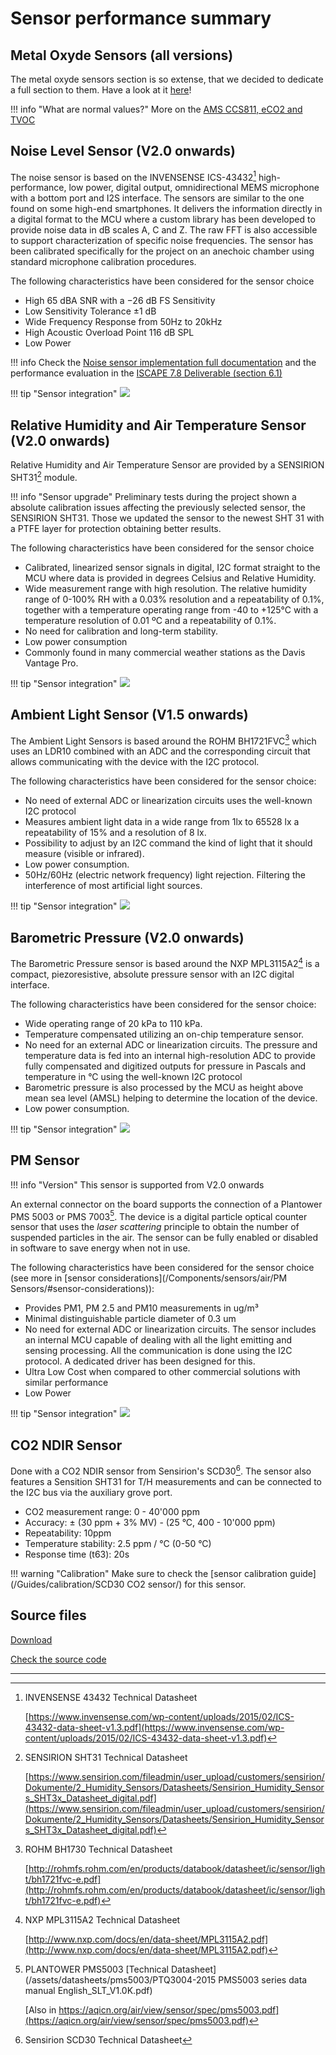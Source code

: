 # Sensor performance summary

## Metal Oxyde Sensors (all versions)

The metal oxyde sensors section is so extense, that we decided to dedicate a full section to them. Have a look at it [here](/Components/sensors/air/Metal%20Oxide/)!

!!! info "What are normal values?"
    More on the [AMS CCS811, eCO2 and TVOC](/Components/sensors/air/CCS811/)

## Noise Level Sensor (V2.0 onwards)

The noise sensor is based on the INVENSENSE ICS-43432[^3] high-performance, low power, digital output, omnidirectional MEMS microphone with a bottom port and I2S interface. The sensors are similar to the one found on some high-end smartphones. It delivers the information directly in a digital format to the MCU where a custom library has been developed to provide noise data in dB scales A, C and Z. The raw FFT is also accessible to support characterization of specific noise frequencies. The sensor has been calibrated specifically for the project on an anechoic chamber using standard microphone calibration procedures.

The following characteristics have been considered for the sensor choice

* High 65 dBA SNR with a −26 dB FS Sensitivity
* Low Sensitivity Tolerance ±1 dB
* Wide Frequency Response from 50Hz to 20kHz
* High Acoustic Overload Point 116 dB SPL
* Low Power

!!! info
    Check the [Noise sensor implementation full documentation](/Components/sensors/air/Noise) and the performance evaluation in the [ISCAPE 7.8 Deliverable (section 6.1)](/assets/publications/iSCAPE_D78.pdf)

!!! tip "Sensor integration"
    ![](https://i.imgur.com/KHkyHEX.png)

## Relative Humidity and Air Temperature Sensor (V2.0 onwards)

Relative Humidity and Air Temperature Sensor are provided by a SENSIRION SHT31[^4] module.

!!! info "Sensor upgrade"
    Preliminary tests during the project shown a absolute calibration issues affecting the previously selected sensor, the SENSIRION SHT31. Those we updated the sensor to the newest SHT 31 with a PTFE layer for protection obtaining better results.

The following characteristics have been considered for the sensor choice

* Calibrated, linearized sensor signals in digital, I2C format straight to the MCU where data is provided in degrees Celsius and Relative Humidity.
* Wide measurement range with high resolution. The relative humidity range of 0-100% RH with a 0.03% resolution and a repeatability of 0.1%, together with a temperature operating range from -40 to +125°C with a temperature resolution of 0.01 ºC and a repeatability of 0.1%.
* No need for calibration and long-term stability.
* Low power consumption
* Commonly found in many commercial weather stations as the Davis Vantage Pro.

!!! tip "Sensor integration"
    ![](https://i.imgur.com/xoF233L.png)

## Ambient Light Sensor (V1.5 onwards)

The Ambient Light Sensors is based around the ROHM BH1721FVC[^5] which uses an LDR10 combined with an ADC and the corresponding circuit that allows communicating with the device with the I2C protocol.

The following characteristics have been considered for the sensor choice:

* No need of external ADC or linearization circuits uses the well-known I2C protocol
* Measures ambient light data in a wide range from 1lx to 65528 lx a repeatability of 15% and a resolution of 8 lx.
* Possibility to adjust by an I2C command the kind of light that it should measure (visible or infrared).
* Low power consumption.
* 50Hz/60Hz (electric network frequency) light rejection. Filtering the interference of most artificial light sources.

!!! tip "Sensor integration"
    ![](https://i.imgur.com/vYPNdcC.png)

## Barometric Pressure (V2.0 onwards)

The Barometric Pressure sensor is based around the NXP MPL3115A2[^6] is
a compact, piezoresistive, absolute pressure sensor with an I2C digital
interface.

The following characteristics have been considered for the sensor
choice:

* Wide operating range of 20 kPa to 110 kPa.
* Temperature compensated utilizing an on-chip temperature sensor.
* No need for an external ADC or linearization circuits. The pressure and temperature data is fed into an internal high-resolution ADC to provide fully compensated and digitized outputs for pressure in Pascals and temperature in °C using the well-known I2C protocol
* Barometric pressure is also processed by the MCU as height above mean sea level (AMSL) helping to determine the location of the device.
* Low power consumption.

!!! tip "Sensor integration"
    ![](https://i.imgur.com/5g64P7r.png)

## PM Sensor

!!! info "Version"
    This sensor is supported from V2.0 onwards

An external connector on the board supports the connection of a Plantower PMS 5003 or PMS 7003[^8]. The device is a digital particle optical counter sensor that uses the _laser scattering_ principle to obtain the number of suspended particles in the air. The sensor can be fully enabled or disabled in software to save energy when not in use.

The following characteristics have been considered for the sensor choice (see more in [sensor considerations](/Components/sensors/air/PM Sensors/#sensor-considerations)):

* Provides PM1, PM 2.5 and PM10 measurements in ug/m³
* Minimal distinguishable particle diameter of 0.3 um
* No need for external ADC or linearization circuits. The sensor includes an internal MCU capable of dealing with all the light emitting and sensing processing. All the communication is done using the I2C protocol. A dedicated driver has been designed for this.
* Ultra Low Cost when compared to other commercial solutions with similar performance
* Low Power

!!! tip "Sensor integration"
    ![](https://i.imgur.com/vyLMF07.png)

## CO2 NDIR Sensor

Done with a CO2 NDIR sensor from Sensirion's SCD30[^9]. The sensor also features a Sensition SHT31 for T/H measurements and can be connected to the I2C bus via the auxiliary grove port.

* CO2 measurement range: 0 - 40'000 ppm
* Accuracy: ± (30 ppm + 3% MV) - (25 °C, 400 - 10'000 ppm)
* Repeatability: 10ppm
* Temperature stability: 2.5 ppm / °C (0-50 °C)
* Response time (t63): 20s

!!! warning "Calibration"
    Make sure to check the [sensor calibration guide](/Guides/calibration/SCD30 CO2 sensor/) for this sensor.

## Source files

<a class="github-button" data-size="large" href="https://github.com/fablabbcn/smartcitizen-kit-21/archive/master.zip" data-icon="octicon-cloud-download" aria-label="Download from GitHub">Download</a>

<a class="github-button" data-size="large" href="https://github.com/fablabbcn/smartcitizen-kit-21" aria-label="Check the source code">Check the source code</a>

---

[^2]: SGX MICS 4514 Technical Datasheet

    [https://sgx.cdistore.com/datasheets/sgx/0278\_Datasheet%20MiCS-4514%20rev%2017.pdf](https://sgx.cdistore.com/datasheets/sgx/0278_Datasheet%20MiCS-4514%20rev%2017.pdf)

[^3]: INVENSENSE 43432 Technical Datasheet

    [https://www.invensense.com/wp-content/uploads/2015/02/ICS-43432-data-sheet-v1.3.pdf](https://www.invensense.com/wp-content/uploads/2015/02/ICS-43432-data-sheet-v1.3.pdf)

[^4]: SENSIRION SHT31 Technical Datasheet

    [https://www.sensirion.com/fileadmin/user_upload/customers/sensirion/Dokumente/2_Humidity_Sensors/Datasheets/Sensirion_Humidity_Sensors_SHT3x_Datasheet_digital.pdf](https://www.sensirion.com/fileadmin/user_upload/customers/sensirion/Dokumente/2_Humidity_Sensors/Datasheets/Sensirion_Humidity_Sensors_SHT3x_Datasheet_digital.pdf)

[^5]: ROHM BH1730 Technical Datasheet

    [http://rohmfs.rohm.com/en/products/databook/datasheet/ic/sensor/light/bh1721fvc-e.pdf](http://rohmfs.rohm.com/en/products/databook/datasheet/ic/sensor/light/bh1721fvc-e.pdf)

[^6]: NXP MPL3115A2 Technical Datasheet

    [http://www.nxp.com/docs/en/data-sheet/MPL3115A2.pdf](http://www.nxp.com/docs/en/data-sheet/MPL3115A2.pdf)

[^7]: MAXIM 30105 Technical Datasheet

    [https://datasheets.maximintegrated.com/en/ds/MAX30105.pdf](https://datasheets.maximintegrated.com/en/ds/MAX30105.pdf)

[^8]: PLANTOWER PMS5003 [Technical Datasheet](/assets/datasheets/pms5003/PTQ3004-2015 PMS5003 series data manual English_SLT_V1.0K.pdf) 

    [Also in https://aqicn.org/air/view/sensor/spec/pms5003.pdf](https://aqicn.org/air/view/sensor/spec/pms5003.pdf)

[^9]: Sensirion SCD30 Technical Datasheet 

[^9]: Sensirion SCD30 Technical Datasheet [https://files.seeedstudio.com/wiki/Grove-CO2-Temperature-Humidity-Sensor-SCD30/res/Sensirion_CO2_Sensors_SCD30_Datasheet.pdf](https://files.seeedstudio.com/wiki/Grove-CO2-Temperature-Humidity-Sensor-SCD30/res/Sensirion_CO2_Sensors_SCD30_Datasheet.pdf)